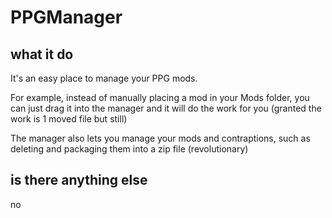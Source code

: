# PPGManager

## what it do
It's an easy place to manage your PPG mods.

For example, instead of manually placing a mod in your Mods folder, you can just drag it into the manager and it will do the work for you (granted the work is 1 moved file but still)

The manager also lets you manage your mods and contraptions, such as deleting and packaging them into a zip file (revolutionary)

## is there anything else
no
